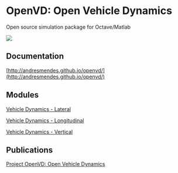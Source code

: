 # OpenVD: Open Vehicle Dynamics
Open source simulation package for Octave/Matlab

![](https://andresmendes.github.io/openvd/illustrations/animation/TemplateArticulatedAnimation.gif)

## Documentation

[http://andresmendes.github.io/openvd/](http://andresmendes.github.io/openvd/)

## Modules

[Vehicle Dynamics - Lateral](http://andresmendes.github.io/Vehicle-Dynamics-Lateral/)

[Vehicle Dynamics - Longitudinal](http://andresmendes.github.io/Vehicle-Dynamics-Longitudinal/)

[Vehicle Dynamics - Vertical](http://andresmendes.github.io/Vehicle-Dynamics-Vertical/)

## Publications

[Project OpenVD: Open Vehicle Dynamics](https://www.researchgate.net/project/OpenVD-Open-Vehicle-Dynamics/)
